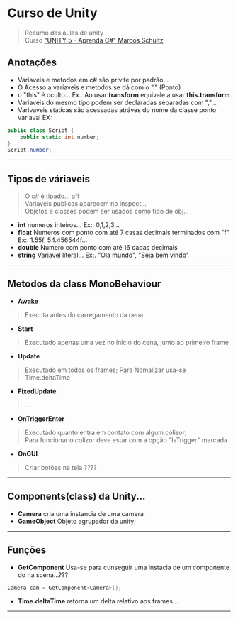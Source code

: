 # Curso de Unity
> Resumo das aulas de unity <br>
> Curso ["UNITY 5 - Aprenda C#" Marcos Schultz](https://www.youtube.com/playlist?list=PL0TaCOFAHoO-Wpq6FuN9gwr7WAdPEKUnh)

## Anotações
- Variaveis e metodos em c# são privite por padrão...
- O Acesso a variaveis e metodos se dá com o "." (Ponto)
- o "this" é oculto... Ex.. Ao usar **transform** equivale a usar **this.transform**
- Variaveis do mesmo tipo podem ser declaradas separadas com ","...
- Varivaveis staticas são acessadas atráves do nome da classe ponto variaval EX:
```c#
public class Script {
    public static int number;
}
Script.number;
```
----

## Tipos de váriaveis 
> O c# é tipado... aff <br>
> Variaveis publicas aparecem no inspect... <br>
> Objetos e classes podem ser usados como tipo de obj...

- **int** numeros inteiros... Ex:. 0,1,2,3...
- **float** Numeros com ponto com até 7 casas decimais terminados com "f" Ex:. 1.55f, 54.456544f...
- **double** Numero com ponto com até 16 cadas decimais
- **string** Variavel literal... Ex:. "Ola mundo", "Seja bem vindo"


----
## Metodos da class MonoBehaviour
- **Awake**  <br>
> Executa antes do carregamento da cena
- **Start**  <br>
> Executado apenas uma vez no inicio do cena, junto ao primeiro frame
- **Update**  <br>
> Executado em todos os frames; Para Nomalizar usa-se Time.deltaTime
- **FixedUpdate** <br>
> ...
- **OnTriggerEnter**  <br>
> Executado quanto entra em contato com algum colisor; <br>
> Para funcionar o colizor deve estar com a opção "IsTrigger" marcada
- **OnGUI** <br>
> Criar botões na tela ????

----
## Components(class) da Unity...
- **Camera** cria uma instancia de uma camera
- **GameObject** Objeto agrupador da unity;


----
## Funções
- **GetComponent** Usa-se para cunseguir uma instacia de um componente do na scena...???
```c#
Camera cam = GetComponent<Camera>();
```
- **Time.deltaTime** retorna um delta relativo aos frames...

----
